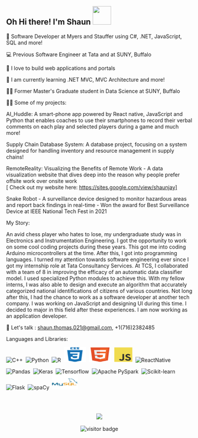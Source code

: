 ## Oh Hi there! I'm Shaun    <img src="https://raw.githubusercontent.com/MartinHeinz/MartinHeinz/master/wave.gif" width="50" height="50">


🏢 Software Developer at Myers and Stauffer using C#, .NET, JavaScript, SQL and more!

💻 Previous Software Engineer at Tata and at SUNY, Buffalo

🌅 I love to build web applications and portals

🌱 I am currently learning .NET MVC, MVC Architecture and more!

👨‍🎓 Former Master's Graduate student in Data Science at SUNY, Buffalo

👨‍💻 Some of my projects:

AI_Huddle: A smart-phone app powered by React native, JavaScript and Python that enables coaches to use their smartphones to record their verbal comments on each play and selected players during a game and much more!

Supply Chain Database System: A database project, focusing on a system designed for handling inventory and resource management in supply chains!

RemoteReality: Visualizing the Benefits of Remote Work - A data visualization website that dives deep into the reason why people prefer offsite work over onsite work
<br>[ Check out my website here: https://sites.google.com/view/shaunjay]

Snake Robot - A surveillance device designed to monitor hazardous areas and report back findings in real-time - Won the award for Best Surveillance Device at IEEE National Tech Fest in 2021 

My Story:

An avid chess player who hates to lose, my undergraduate study was in Electronics and Instrumentation Engineering. 
I got the opportunity to work on some cool coding projects during these years. This got me into coding Arduino
microcontrollers at the time. After this, I got into programming languages. I turned my attention towards 
software engineering ever since I got my internship role at Tata Consultancy Services. At TCS, I collaborated 
with a team of 8 in improving the efficacy of an automatic data classifier model. I used specialized Python modules
to achieve this. With my fellow interns, I was also able to design and execute an algorithm that accurately
categorized national identifications of citizens of various countries. Not long after this, I had the 
chance to work as a software developer at another tech company. I was working on JavaScript and designing UI
during this time. I decided to major in this field after these experiences. I am now working as an application developer.

🍵 Let's talk : shaun.thomas.021@gmail.com, +1(716)2382485

Languages and Libraries:

<div>
  <img src="https://upload.wikimedia.org/wikipedia/commons/thumb/1/18/ISO_C%2B%2B_Logo.svg/800px-ISO_C%2B%2B_Logo.svg.png" title="C++" alt="C++" width="70" height="40"/>&nbsp;
  <img src="https://www.python.org/static/community_logos/python-logo.png" title="Python" alt="Python" width="70" height="40"/>&nbsp;
  <img src="https://www.r-project.org/Rlogo.png" title="R" alt="R" width="70" height="40"/>&nbsp;
  <img src="https://github.com/devicons/devicon/blob/master/icons/css3/css3-plain-wordmark.svg"  title="CSS3" alt="CSS" width="60" height="40"/>&nbsp;
  <img src="https://github.com/devicons/devicon/blob/master/icons/html5/html5-original.svg" title="HTML5" alt="HTML" width="60" height="40"/>&nbsp;
  <img src="https://github.com/devicons/devicon/blob/master/icons/javascript/javascript-original.svg" title="JavaScript" alt="JavaScript" width="50" height="40"/>&nbsp;
  <img src="https://reactnative.dev/img/header_logo.svg" title="ReactNative" alt="ReactNative" width="60" height="40"/>&nbsp;
  
  <img src="https://pandas.pydata.org/docs/_static/pandas.svg" title="Pandas" alt="Pandas" width="70" height="40"/>&nbsp;
  <img src="https://upload.wikimedia.org/wikipedia/commons/thumb/a/ae/Keras_logo.svg/180px-Keras_logo.svg.png" title="Keras" alt="Keras" width="70" height="40"/>&nbsp;
  <img src="https://www.gstatic.com/devrel-devsite/prod/vb47a36f3a983ed748bf281529457db47955fe57e2b5ea15e7e9641c5e7b5032e/tensorflow/images/lockup.svg" title="Tensorflow" alt="Tensorflow" width="70" height="40"/>&nbsp;
  <img src="https://i0.wp.com/i.postimg.cc/0QKWnzD2/spark-logo.png?resize=228%2C177&ssl=1" title="PySpark" alt="Apache PySpark" width="70" height="40"/>&nbsp;
  <img src="https://scikit-learn.org/stable/_static/scikit-learn-logo-small.png" title="Scikit-learn" alt="Scikit-learn" width="70" height="40"/>&nbsp;
  <img src="https://flask.palletsprojects.com/en/2.3.x/_images/flask-horizontal.png" title="Flask" alt="Flask" width="70" height="40"/>&nbsp;
  <img src="https://spacy.io/_next/static/media/spacy-tailored-pipelines_wide.40a24484.png"  title="spaCy" alt="spaCy" width="80" height="40"/>&nbsp;
  <img src="https://github.com/devicons/devicon/blob/master/icons/mysql/mysql-original-wordmark.svg" title="MySQL"  alt="MySQL" width="70" height="40"/>&nbsp;
</div>

<br>
<br>

<p align="center"><img src="https://github-readme-stats.vercel.app/api/top-langs/?username=shaunthom&hide=jupyter%20notebook&theme=dark" width="375"></p>

<p align="center"><img src="https://komarev.com/ghpvc/?username=shaunthom" alt="visitor badge"/></p>
